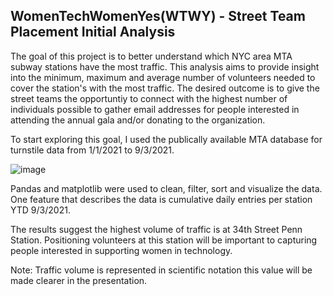 ## WomenTechWomenYes(WTWY) - Street Team Placement Initial Analysis 

The goal of this project is to better understand which NYC area MTA subway stations have the most traffic.  This analysis aims to provide insight into the minimum, maximum and average number of volunteers needed to cover the station's with the most traffic.  The desired outcome is to give the street teams the opportuntiy to connect with the highest number of individuals possible to gather email addresses for people interested in attending the annual gala and/or donating to the organization.

To start exploring this goal, I used the publically available MTA database for turnstile data from 1/1/2021 to 9/3/2021.  

 


![image](https://user-images.githubusercontent.com/18155025/133337561-ca280aae-90b3-4206-bf11-8380469bd50f.png)



Pandas and matplotlib were used to clean, filter, sort and visualize the data.  One feature that describes the data is cumulative daily entries per station YTD 9/3/2021.

The results suggest the highest volume of traffic is at 34th Street Penn Station.  Positioning volunteers at this station will be important to capturing people interested in supporting women in technology.

Note: Traffic volume is represented in scientific notation this value will be made clearer in the presentation.  
